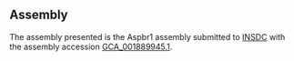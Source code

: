 

Assembly
--------

The assembly presented is the Aspbr1 assembly submitted to
[INSDC](http://www.insdc.org) with the assembly accession
[GCA\_001889945.1](http://www.ebi.ac.uk/ena/data/view/GCA_001889945.1).
